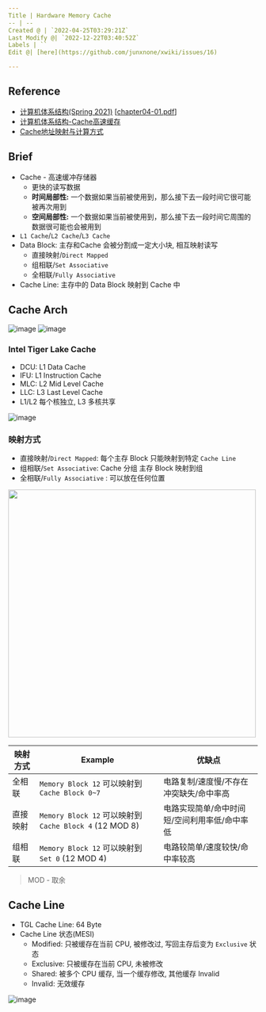 ```yaml
---
Title | Hardware Memory Cache
-- | --
Created @ | `2022-04-25T03:29:21Z`
Last Modify @| `2022-12-22T03:40:52Z`
Labels | ``
Edit @| [here](https://github.com/junxnone/xwiki/issues/16)

---
```

## Reference
- [计算机体系结构(Spring 2021)](http://staff.ustc.edu.cn/~xhzhou/CA-Spring2021/CA.html)  [[chapter04-01.pdf](https://github.com/junxnone/linuxwiki/files/8551388/chapter04-01.pdf)]
- [计算机体系结构-Cache高速缓存](https://zhuanlan.zhihu.com/p/482651908)
- [Cache地址映射与计算方式](https://www.cnblogs.com/AD-milk/p/13225494.html)


## Brief
- Cache - 高速缓冲存储器
  - 更快的读写数据
  - **时间局部性:** 一个数据如果当前被使用到，那么接下去一段时间它很可能被再次用到
  - **空间局部性:** 一个数据如果当前被使用到，那么接下去一段时间它周围的数据很可能也会被用到
- `L1 Cache`/`L2 Cache`/`L3 Cache`
- Data Block: 主存和Cache 会被分割成一定大小块, 相互映射读写
  - 直接映射/`Direct Mapped`
  - 组相联/`Set Associative`
  - 全相联/`Fully Associative`
- Cache Line: 主存中的 Data Block 映射到 Cache 中

## Cache Arch

![image](https://user-images.githubusercontent.com/2216970/165016896-a476cb9a-2cc7-4d4e-b1bc-289951c5e79f.png)
![image](https://user-images.githubusercontent.com/2216970/165035159-bbf5b607-aa0d-40ad-b15b-35a3c31ed91e.png)

### Intel Tiger Lake Cache
- DCU: L1 Data Cache
- IFU: L1 Instruction Cache
- MLC: L2 Mid Level Cache
- LLC: L3 Last Level Cache
- L1/L2 每个核独立, L3 多核共享

![image](https://user-images.githubusercontent.com/2216970/165446774-2a1238e2-a2b3-4611-b3f0-0773fe19a452.png)

### 映射方式
- 直接映射/`Direct Mapped`:  每个主存 Block 只能映射到特定 `Cache Line`
- 组相联/`Set Associative`: Cache 分组 主存 Block 映射到组
- 全相联/`Fully Associative` : 可以放在任何位置

<img width=500 src="https://user-images.githubusercontent.com/2216970/165017679-58109c88-1645-4171-9ca1-4e6fa9028f57.png">

映射方式 | Example | 优缺点
-- | -- | --
全相联 | `Memory Block 12` 可以映射到 `Cache Block 0~7` | 电路复制/速度慢/不存在冲突缺失/命中率高
直接映射 |  `Memory Block 12` 可以映射到 `Cache Block 4` (12 MOD 8) | 电路实现简单/命中时间短/空间利用率低/命中率低
组相联 | `Memory Block 12` 可以映射到 `Set 0` (12 MOD 4) | 电路较简单/速度较快/命中率较高

> MOD - 取余

## Cache Line
- TGL Cache Line: 64 Byte
- Cache Line 状态(MESI)
  - Modified: 只被缓存在当前 CPU, 被修改过, 写回主存后变为 `Exclusive` 状态
  - Exclusive: 只被缓存在当前 CPU, 未被修改
  - Shared: 被多个 CPU 缓存, 当一个缓存修改, 其他缓存 Invalid
  - Invalid: 无效缓存

![image](https://user-images.githubusercontent.com/2216970/165450175-d30308d8-4f13-48bb-bb68-eb3551d2182a.png)

